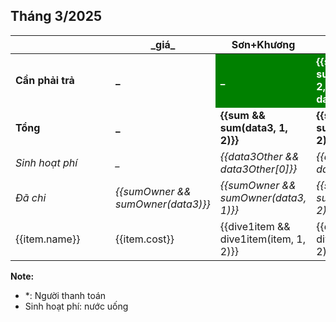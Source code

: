 ## Tháng 3/2025

<table>
    <thead>
        <th>&emsp;&emsp;&emsp;&emsp;&emsp;&emsp;&emsp;&emsp;&emsp;</th>
        <th>_giá_</th>
        <th>Sơn+Khương</th>
        <th>Cảnh</th>
    </thead>
    <tbody>
        <tr>
            <td><b>Cần phải trả</b></td>
            <td><b>_</b></td>
            <td style="background: green; color: white;"><b>_</b></td>
            <td style="background: green; color: white;"><b>{{sumToPaid && sumToPaid(data3, 2, 2, data3Other)}}</b></td>
        </tr>
        <tr>
            <td><b>Tổng</b></td>
            <td><b>_</b></td>
            <td><b>{{sum && sum(data3, 1, 2)}}</b></td>
            <td><b>{{sum && sum(data3, 2, 2)}}</b></td>
        </tr>
        <tr>
            <td><i>Sinh hoạt phí</i></td>
            <td><i>_</i></td>
            <td><i>{{data3Other && data3Other[0]}}</i></td>
            <td><i>{{data3Other && data3Other[1]}}</i></td>
        </tr>
        <tr>
            <td><i>Đã chi</i></td>
            <td><i>{{sumOwner && sumOwner(data3)}}</i></td>
            <td><i>{{sumOwner && sumOwner(data3, 1)}}</i></td>
            <td><i>{{sumOwner && sumOwner(data3, 2)}}</i></td>
        </tr>
        <tr v-for="item in data3">
            <td>{{item.name}}</td>
            <td>{{item.cost}}</td>
            <td>{{dive1item && dive1item(item, 1, 2)}}</td>
            <td>{{dive1item && dive1item(item, 2, 2)}}</td>
        </tr>
    </tbody>
</table>

**Note:**
- *: Người thanh toán
- Sinh hoạt phí: nước uống

